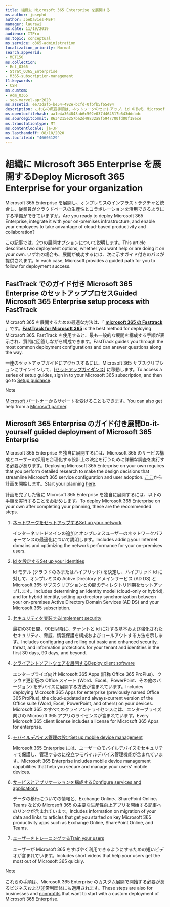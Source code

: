 ```yaml
---
title: 組織に Microsoft 365 Enterprise を展開する
ms.author: josephd
author: JoeDavies-MSFT
manager: laurawi
ms.date: 11/19/2019
audience: ITPro
ms.topic: conceptual
ms.service: o365-administration
localization_priority: Normal
search.appverid:
- MET150
ms.collection:
- Ent_O365
- Strat_O365_Enterprise
- M365-subscription-management
f1.keywords:
- CSH
ms.custom:
- Adm_O365
- seo-marvel-apr2020
ms.assetid: ee73dafb-be54-492e-bcfd-0fbfb5f65e94
description: これらの概要手順は、ネットワークのセットアップ、id の作成、Microsoft 365 アプリの展開、およびデータの移行に役立つように設計されています。
ms.openlocfilehash: aa1e4a364843ab6c502e037d464517b643dddbdc
ms.sourcegitcommit: 8634215e257ba2d49832a8f5947700fd00f18ece
ms.translationtype: MT
ms.contentlocale: ja-JP
ms.lasthandoff: 08/10/2020
ms.locfileid: "46605129"
---
```

# <a name="deploy-microsoft-365-enterprise-for-your-organization"></a><span data-ttu-id="a2f14-103">組織に Microsoft 365 Enterprise を展開する</span><span class="sxs-lookup"><span data-stu-id="a2f14-103">Deploy Microsoft 365 Enterprise for your organization</span></span>

<span data-ttu-id="a2f14-104">Microsoft 365 Enterprise を展開し、オンプレミスのインフラストラクチャと統合し、従業員がクラウドベースの生産性とコラボレーションを活用できるようにする準備ができていますか。</span><span class="sxs-lookup"><span data-stu-id="a2f14-104">Are you ready to deploy Microsoft 365 Enterprise, integrate it with your on-premises infrastructure, and enable your employees to take advantage of cloud-based productivity and collaboration?</span></span>

<span data-ttu-id="a2f14-105">この記事では、2つの展開オプションについて説明します。</span><span class="sxs-lookup"><span data-stu-id="a2f14-105">This article describes two deployment options, whether you want help or are doing it on your own.</span></span> <span data-ttu-id="a2f14-106">いずれの場合も、展開が成功するには、次に示すガイド付きのパスが提供されます。</span><span class="sxs-lookup"><span data-stu-id="a2f14-106">In each case, Microsoft provides a guided path for you to follow for deployment success.</span></span>

## <a name="guided-microsoft-365-enterprise-setup-process-with-fasttrack"></a><span data-ttu-id="a2f14-107">FastTrack でのガイド付き Microsoft 365 Enterprise のセットアッププロセス</span><span class="sxs-lookup"><span data-stu-id="a2f14-107">Guided Microsoft 365 Enterprise setup process with FastTrack</span></span>

<span data-ttu-id="a2f14-108">Microsoft 365 を展開するための最適な方法は、「 **[microsoft 365 の Fasttrack](https://www.microsoft.com/fasttrack/microsoft-365)** 」です。</span><span class="sxs-lookup"><span data-stu-id="a2f14-108">**[FastTrack for Microsoft 365](https://www.microsoft.com/fasttrack/microsoft-365)** is the best method for deploying Microsoft 365.</span></span> <span data-ttu-id="a2f14-109">FastTrack を使用すると、最も一般的な展開を構成する手順が表示され、質問に回答しながら構成できます。</span><span class="sxs-lookup"><span data-stu-id="a2f14-109">FastTrack guides you through the most common deployment configurations and can answer questions along the way.</span></span> 

<span data-ttu-id="a2f14-110">一連のセットアップガイドにアクセスするには、Microsoft 365 サブスクリプションにサインインして、[[セットアップガイダンス](https://aka.ms/o365fasttrack)] に移動します。</span><span class="sxs-lookup"><span data-stu-id="a2f14-110">To access a series of setup guides, sign in to your Microsoft 365 subscription, and then go to [Setup guidance](https://aka.ms/o365fasttrack).</span></span>

>[!Note]
><span data-ttu-id="a2f14-111">[Microsoft パートナー](https://www.microsoft.com/solution-providers/home)からサポートを受けることもできます。</span><span class="sxs-lookup"><span data-stu-id="a2f14-111">You can also get help from a [Microsoft partner](https://www.microsoft.com/solution-providers/home).</span></span>
>

## <a name="do-it-yourself-guided-deployment-of-microsoft-365-enterprise"></a><span data-ttu-id="a2f14-112">Microsoft 365 Enterprise のガイド付き展開</span><span class="sxs-lookup"><span data-stu-id="a2f14-112">Do-it-yourself guided deployment of Microsoft 365 Enterprise</span></span>

<span data-ttu-id="a2f14-113">Microsoft 365 Enterprise を独自に展開するには、Microsoft 365 のサービス構成とユーザーの採用を合理化する設計上の決定を行うために詳細な調査を実行する必要があります。</span><span class="sxs-lookup"><span data-stu-id="a2f14-113">Deploying Microsoft 365 Enterprise on your own requires that you perform detailed research to make the design decisions that streamline Microsoft 365 service configuration and user adoption.</span></span> <span data-ttu-id="a2f14-114">[ここ](get-your-organization-ready-for-office-365.md)から計画を開始します。</span><span class="sxs-lookup"><span data-stu-id="a2f14-114">Start your planning [here](get-your-organization-ready-for-office-365.md).</span></span>

<span data-ttu-id="a2f14-115">計画を完了した後に Microsoft 365 Enterprise を独自に展開するには、以下の手順を実行することをお勧めします。</span><span class="sxs-lookup"><span data-stu-id="a2f14-115">To deploy Microsoft 365 Enterprise on your own after completing your planning, these are the recommended steps.</span></span>

1. [<span data-ttu-id="a2f14-116">ネットワークをセットアップする</span><span class="sxs-lookup"><span data-stu-id="a2f14-116">Set up your network</span></span>](set-up-network-for-office-365.md)

   <span data-ttu-id="a2f14-117">インターネットドメインの追加とオンプレミスユーザーのネットワークパフォーマンスの最適化について説明します。</span><span class="sxs-lookup"><span data-stu-id="a2f14-117">Includes adding your Internet domains and optimizing the network performance for your on-premises users.</span></span>
 
2. [<span data-ttu-id="a2f14-118">Id を設定する</span><span class="sxs-lookup"><span data-stu-id="a2f14-118">Set up your identities</span></span>](protect-your-global-administrator-accounts.md)

   <span data-ttu-id="a2f14-119">Id モデル (クラウドのみまたはハイブリッド) を決定し、ハイブリッド id に対して、オンプレミスの Active Directory ドメインサービス (AD DS) と Microsoft 365 サブスクリプションとの間のディレクトリ同期をセットアップします。</span><span class="sxs-lookup"><span data-stu-id="a2f14-119">Includes determining an identity model (cloud-only or hybrid), and for hybrid identity, setting up directory synchronization between your on-premises Active Directory Domain Services (AD DS) and your Microsoft 365 subscription.</span></span>

3. [<span data-ttu-id="a2f14-120">セキュリティを実装する</span><span class="sxs-lookup"><span data-stu-id="a2f14-120">Implement security</span></span>](https://docs.microsoft.com/office365/securitycompliance/security-roadmap)

   <span data-ttu-id="a2f14-121">最初の30日間、90日以降に、テナントと id に対する基本および強化されたセキュリティ、脅威、情報保護を構成およびロールアウトする方法を示します。</span><span class="sxs-lookup"><span data-stu-id="a2f14-121">Includes configuring and rolling out basic and enhanced security, threat, and information protections for your tenant and identities in the first 30 days, 90 days, and beyond.</span></span>
 
4. [<span data-ttu-id="a2f14-122">クライアントソフトウェアを展開する</span><span class="sxs-lookup"><span data-stu-id="a2f14-122">Deploy client software</span></span>](https://docs.microsoft.com/DeployOffice/deployment-guide-microsoft-365-apps)

   <span data-ttu-id="a2f14-123">エンタープライズ向け Microsoft 365 Apps (旧称 Office 365 ProPlus)、クラウド更新版の Office スイート (Word、Excel、PowerPoint、その他のバージョン) をデバイスに展開する方法が含まれています。</span><span class="sxs-lookup"><span data-stu-id="a2f14-123">Includes deploying Microsoft 365 Apps for enterprise (previously named Office 365 ProPlus), the cloud-updated and always-current version of the Office suite (Word, Excel, PowerPoint, and others) on your devices.</span></span> <span data-ttu-id="a2f14-124">Microsoft 365 のすべてのクライアントライセンスには、エンタープライズ向けの Microsoft 365 アプリのライセンスが含まれています。</span><span class="sxs-lookup"><span data-stu-id="a2f14-124">Every Microsoft 365 client license includes a license for Microsoft 365 Apps for enterprise.</span></span>
 
5. [<span data-ttu-id="a2f14-125">モバイルデバイス管理の設定</span><span class="sxs-lookup"><span data-stu-id="a2f14-125">Set up mobile device management</span></span>](https://support.office.com/article/set-up-mobile-device-management-mdm-in-office-365-dd892318-bc44-4eb1-af00-9db5430be3cd)

   <span data-ttu-id="a2f14-126">Microsoft 365 Enterprise には、ユーザーのモバイルデバイスをセキュリティで保護し、管理するのに役立つモバイルデバイス管理機能が含まれています。</span><span class="sxs-lookup"><span data-stu-id="a2f14-126">Microsoft 365 Enterprise includes mobile device management capabilities that help you secure and manage your users' mobile devices.</span></span>
 
6. [<span data-ttu-id="a2f14-127">サービスとアプリケーションを構成する</span><span class="sxs-lookup"><span data-stu-id="a2f14-127">Configure services and applications</span></span>](configure-services-and-applications.md)

   <span data-ttu-id="a2f14-128">データの移行についての情報と、Exchange Online、SharePoint Online、Teams などの Microsoft 365 の主要な生産性向上アプリを開始する記事へのリンクが含まれています。</span><span class="sxs-lookup"><span data-stu-id="a2f14-128">Includes information on migration of your data and links to articles that get you started on key Microsoft 365 productivity apps such as Exchange Online, SharePoint Online, and Teams.</span></span>
 
7. [<span data-ttu-id="a2f14-129">ユーザーをトレーニングする</span><span class="sxs-lookup"><span data-stu-id="a2f14-129">Train your users</span></span>](https://docs.microsoft.com/office365/admin/admin-overview/get-started-with-office-365#training-resources-for-your-users)

   <span data-ttu-id="a2f14-130">ユーザーが Microsoft 365 をすばやく利用できるようにするための短いビデオが含まれています。</span><span class="sxs-lookup"><span data-stu-id="a2f14-130">Includes short videos that help your users get the most out of Microsoft 365 quickly.</span></span>
 

>[!Note]
><span data-ttu-id="a2f14-131">これらの手順は、Microsoft 365 Enterprise のカスタム展開で開始する必要があるビジネスおよび[非](https://go.microsoft.com/fwlink/?LinkId=627221)営利団体にも適用されます。</span><span class="sxs-lookup"><span data-stu-id="a2f14-131">These steps are also for businesses and [nonprofits](https://go.microsoft.com/fwlink/?LinkId=627221) that want to start with a custom deployment of Microsoft 365 Enterprise.</span></span> 
>
